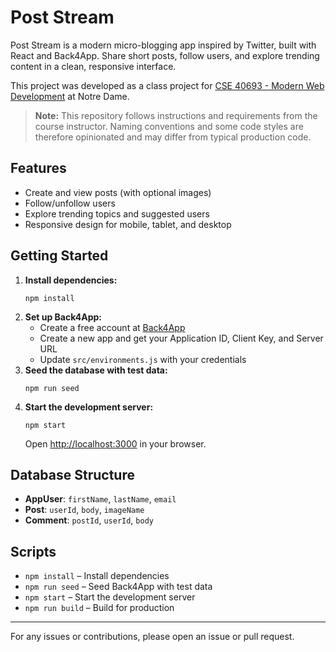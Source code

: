 # Post Stream

Post Stream is a modern micro-blogging app inspired by Twitter, built with React and Back4App. Share short posts, follow users, and explore trending content in a clean, responsive interface.

This project was developed as a class project for [CSE 40693 - Modern Web Development](https://www.coursicle.com/nd/courses/CSE/40693/) at Notre Dame.

> **Note:** This repository follows instructions and requirements from the course instructor. Naming conventions and some code styles are therefore opinionated and may differ from typical production code.

## Features

- Create and view posts (with optional images)
- Follow/unfollow users
- Explore trending topics and suggested users
- Responsive design for mobile, tablet, and desktop

## Getting Started

1. **Install dependencies:**
   ```
   npm install
   ```
2. **Set up Back4App:**
   - Create a free account at [Back4App](https://www.back4app.com/)
   - Create a new app and get your Application ID, Client Key, and Server URL
   - Update `src/environments.js` with your credentials
3. **Seed the database with test data:**
   ```
   npm run seed
   ```
4. **Start the development server:**
   ```
   npm start
   ```
   Open [http://localhost:3000](http://localhost:3000) in your browser.

## Database Structure
- **AppUser**: `firstName`, `lastName`, `email`
- **Post**: `userId`, `body`, `imageName`
- **Comment**: `postId`, `userId`, `body`

## Scripts
- `npm install` – Install dependencies
- `npm run seed` – Seed Back4App with test data
- `npm start` – Start the development server
- `npm run build` – Build for production

---

For any issues or contributions, please open an issue or pull request.
